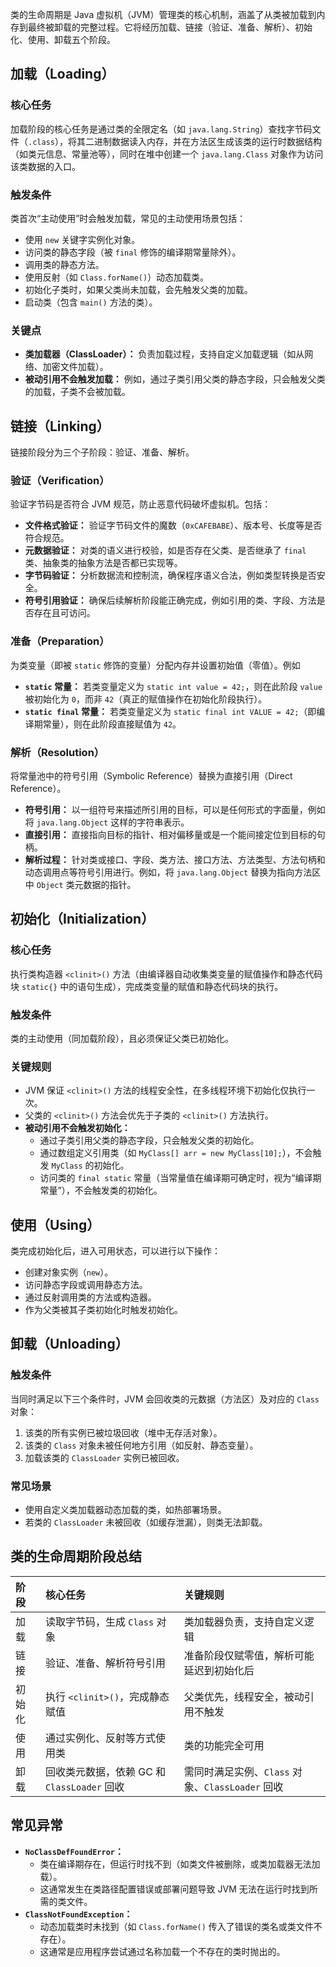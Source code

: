类的生命周期是 Java 虚拟机（JVM）管理类的核心机制，涵盖了从类被加载到内存到最终被卸载的完整过程。它将经历加载、链接（验证、准备、解析）、初始化、使用、卸载五个阶段。

## 加载（Loading）

### 核心任务

加载阶段的核心任务是通过类的全限定名（如 `java.lang.String`）查找字节码文件（`.class`），将其二进制数据读入内存，并在方法区生成该类的运行时数据结构（如类元信息、常量池等），同时在堆中创建一个 `java.lang.Class` 对象作为访问该类数据的入口。

### 触发条件

类首次“主动使用”时会触发加载，常见的主动使用场景包括：

* 使用 `new` 关键字实例化对象。
* 访问类的静态字段（被 `final` 修饰的编译期常量除外）。
* 调用类的静态方法。
* 使用反射（如 `Class.forName()`）动态加载类。
* 初始化子类时，如果父类尚未加载，会先触发父类的加载。
* 启动类（包含 `main()` 方法的类）。

### 关键点

*   **类加载器（ClassLoader）：** 负责加载过程，支持自定义加载逻辑（如从网络、加密文件加载）。
*   **被动引用不会触发加载：** 例如，通过子类引用父类的静态字段，只会触发父类的加载，子类不会被加载。

## 链接（Linking）

链接阶段分为三个子阶段：验证、准备、解析。

### 验证（Verification）

验证字节码是否符合 JVM 规范，防止恶意代码破坏虚拟机。包括：

* **文件格式验证：** 验证字节码文件的魔数（`0xCAFEBABE`）、版本号、长度等是否符合规范。
* **元数据验证：** 对类的语义进行校验，如是否存在父类、是否继承了 `final` 类、抽象类的抽象方法是否都已实现等。
* **字节码验证：** 分析数据流和控制流，确保程序语义合法，例如类型转换是否安全。
* **符号引用验证：** 确保后续解析阶段能正确完成，例如引用的类、字段、方法是否存在且可访问。

### 准备（Preparation）

为类变量（即被 `static` 修饰的变量）分配内存并设置初始值（零值）。例如

* **`static` 常量：** 若类变量定义为 `static int value = 42;`，则在此阶段 `value` 被初始化为 `0`，而非 `42`（真正的赋值操作在初始化阶段执行）。
* **`static final` 常量：** 若类变量定义为 `static final int VALUE = 42;`（即编译期常量），则在此阶段直接赋值为 `42`。

### 解析（Resolution）

将常量池中的符号引用（Symbolic Reference）替换为直接引用（Direct Reference）。

* **符号引用：** 以一组符号来描述所引用的目标，可以是任何形式的字面量，例如将 `java.lang.Object` 这样的字符串表示。
* **直接引用：** 直接指向目标的指针、相对偏移量或是一个能间接定位到目标的句柄。
* **解析过程：** 针对类或接口、字段、类方法、接口方法、方法类型、方法句柄和动态调用点等符号引用进行。例如，将 `java.lang.Object` 替换为指向方法区中 `Object` 类元数据的指针。

## 初始化（Initialization）

### 核心任务

执行类构造器 `<clinit>()` 方法（由编译器自动收集类变量的赋值操作和静态代码块 `static{}` 中的语句生成），完成类变量的赋值和静态代码块的执行。

### 触发条件

类的主动使用（同加载阶段），且必须保证父类已初始化。

### 关键规则

* JVM 保证 `<clinit>()` 方法的线程安全性，在多线程环境下初始化仅执行一次。
* 父类的 `<clinit>()` 方法会优先于子类的 `<clinit>()` 方法执行。
* **被动引用不会触发初始化：**
    * 通过子类引用父类的静态字段，只会触发父类的初始化。
    * 通过数组定义引用类（如 `MyClass[] arr = new MyClass[10];`），不会触发 `MyClass` 的初始化。
    * 访问类的 `final static` 常量（当常量值在编译期可确定时，视为“编译期常量”），不会触发类的初始化。

## 使用（Using）

类完成初始化后，进入可用状态，可以进行以下操作：

* 创建对象实例（`new`）。
* 访问静态字段或调用静态方法。
* 通过反射调用类的方法或构造器。
* 作为父类被其子类初始化时触发初始化。

## 卸载（Unloading）

### 触发条件

当同时满足以下三个条件时，JVM 会回收类的元数据（方法区）及对应的 `Class` 对象：

1.  该类的所有实例已被垃圾回收（堆中无存活对象）。
2.  该类的 `Class` 对象未被任何地方引用（如反射、静态变量）。
3.  加载该类的 `ClassLoader` 实例已被回收。

### 常见场景

* 使用自定义类加载器动态加载的类，如热部署场景。
* 若类的 `ClassLoader` 未被回收（如缓存泄漏），则类无法卸载。

## 类的生命周期阶段总结

| 阶段   | 核心任务                             | 关键规则                                                     |
| :----- | :----------------------------------- | :----------------------------------------------------------- |
| 加载   | 读取字节码，生成 `Class` 对象        | 类加载器负责，支持自定义逻辑                                 |
| 链接   | 验证、准备、解析符号引用             | 准备阶段仅赋零值，解析可能延迟到初始化后                     |
| 初始化 | 执行 `<clinit>()`，完成静态赋值      | 父类优先，线程安全，被动引用不触发                           |
| 使用   | 通过实例化、反射等方式使用类         | 类的功能完全可用                                             |
| 卸载   | 回收类元数据，依赖 GC 和 `ClassLoader` 回收 | 需同时满足实例、`Class` 对象、`ClassLoader` 回收             |

## 常见异常

*   **`NoClassDefFoundError`：**
    * 类在编译期存在，但运行时找不到（如类文件被删除，或类加载器无法加载）。
    * 这通常发生在类路径配置错误或部署问题导致 JVM 无法在运行时找到所需的类文件。
*   **`ClassNotFoundException`：**
    * 动态加载类时未找到（如 `Class.forName()` 传入了错误的类名或类文件不存在）。
    * 这通常是应用程序尝试通过名称加载一个不存在的类时抛出的。
